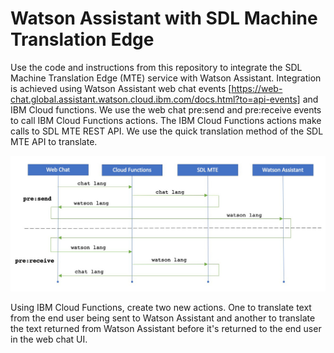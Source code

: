 # Watson Assistant with SDL Machine Translation Edge

Use the code and instructions from this repository to integrate the SDL Machine Translation Edge (MTE) service with Watson Assistant. Integration is achieved using Watson Assistant web chat events [https://web-chat.global.assistant.watson.cloud.ibm.com/docs.html?to=api-events] and IBM Cloud functions. We use the web chat pre:send and pre:receive events to call IBM Cloud Functions actions. The IBM Cloud Functions actions make calls to SDL MTE REST API. We use the quick translation method of the SDL MTE API to translate. 

![](https://github.com/rodalton/assistant-sdl-mte/blob/main/sequence.jpg)

Using IBM Cloud Functions, create two new actions. One to translate text from the end user being sent to Watson Assistant and another to translate the text returned from Watson Assistant before it's returned to the end user in the web chat UI. 
